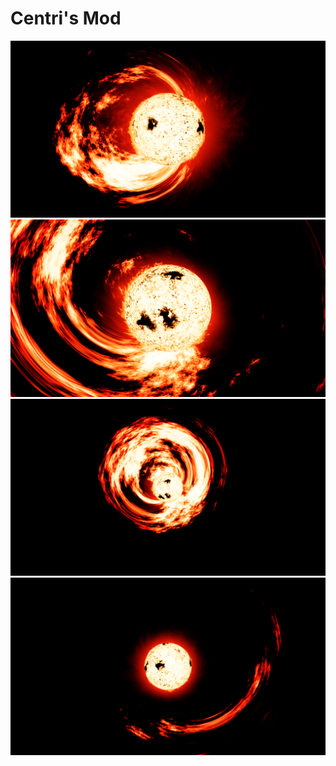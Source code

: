 # Centri's Mod

![](assets/flares-1.png)
![](assets/flares-2.png)
![](assets/flares-3.png)
![](assets/flares-4.png)
